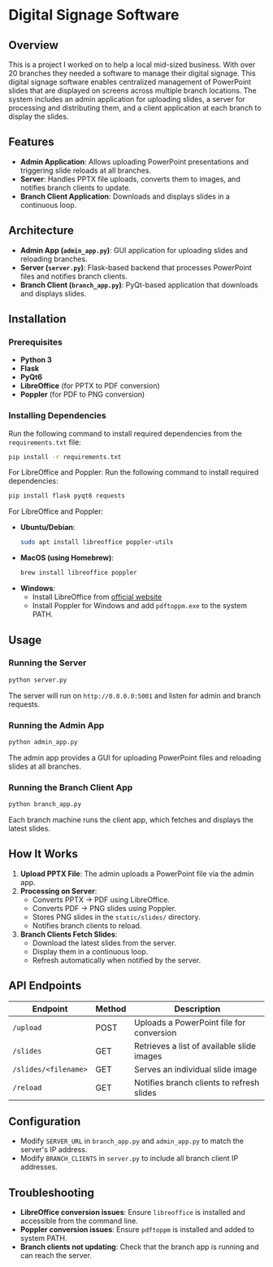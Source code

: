 # Digital Signage Software

## Overview
This is a project I worked on to help a local mid-sized business. With over 20 branches they needed a software to manage their digital signage. 
This digital signage software enables centralized management of PowerPoint slides that are displayed on screens across multiple branch locations. The system includes an admin application for uploading slides, a server for processing and distributing them, and a client application at each branch to display the slides.

## Features
- **Admin Application**: Allows uploading PowerPoint presentations and triggering slide reloads at all branches.
- **Server**: Handles PPTX file uploads, converts them to images, and notifies branch clients to update.
- **Branch Client Application**: Downloads and displays slides in a continuous loop.

## Architecture
- **Admin App (`admin_app.py`)**: GUI application for uploading slides and reloading branches.
- **Server (`server.py`)**: Flask-based backend that processes PowerPoint files and notifies branch clients.
- **Branch Client (`branch_app.py`)**: PyQt-based application that downloads and displays slides.

## Installation
### Prerequisites
- **Python 3**
- **Flask**
- **PyQt6**
- **LibreOffice** (for PPTX to PDF conversion)
- **Poppler** (for PDF to PNG conversion)

### Installing Dependencies
Run the following command to install required dependencies from the `requirements.txt` file:
```sh
pip install -r requirements.txt
```

For LibreOffice and Poppler:
Run the following command to install required dependencies:
```sh
pip install flask pyqt6 requests
```

For LibreOffice and Poppler:
- **Ubuntu/Debian**:
  ```sh
  sudo apt install libreoffice poppler-utils
  ```
- **MacOS (using Homebrew)**:
  ```sh
  brew install libreoffice poppler
  ```
- **Windows**:
  - Install LibreOffice from [official website](https://www.libreoffice.org/)
  - Install Poppler for Windows and add `pdftoppm.exe` to the system PATH.

## Usage
### Running the Server
```sh
python server.py
```
The server will run on `http://0.0.0.0:5001` and listen for admin and branch requests.

### Running the Admin App
```sh
python admin_app.py
```
The admin app provides a GUI for uploading PowerPoint files and reloading slides at all branches.

### Running the Branch Client App
```sh
python branch_app.py
```
Each branch machine runs the client app, which fetches and displays the latest slides.

## How It Works
1. **Upload PPTX File**: The admin uploads a PowerPoint file via the admin app.
2. **Processing on Server**:
   - Converts PPTX → PDF using LibreOffice.
   - Converts PDF → PNG slides using Poppler.
   - Stores PNG slides in the `static/slides/` directory.
   - Notifies branch clients to reload.
3. **Branch Clients Fetch Slides**:
   - Download the latest slides from the server.
   - Display them in a continuous loop.
   - Refresh automatically when notified by the server.

## API Endpoints
| Endpoint        | Method | Description |
|---------------|--------|-------------|
| `/upload`     | POST   | Uploads a PowerPoint file for conversion |
| `/slides`     | GET    | Retrieves a list of available slide images |
| `/slides/<filename>` | GET | Serves an individual slide image |
| `/reload`     | GET    | Notifies branch clients to refresh slides |

## Configuration
- Modify `SERVER_URL` in `branch_app.py` and `admin_app.py` to match the server's IP address.
- Modify `BRANCH_CLIENTS` in `server.py` to include all branch client IP addresses.

## Troubleshooting
- **LibreOffice conversion issues**: Ensure `libreoffice` is installed and accessible from the command line.
- **Poppler conversion issues**: Ensure `pdftoppm` is installed and added to system PATH.
- **Branch clients not updating**: Check that the branch app is running and can reach the server.

